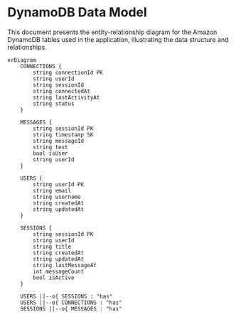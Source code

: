 # DynamoDB Data Model

This document presents the entity-relationship diagram for the Amazon DynamoDB tables used in the application, illustrating the data structure and relationships.

```mermaid
erDiagram
    CONNECTIONS {
        string connectionId PK
        string userId
        string sessionId
        string connectedAt
        string lastActivityAt
        string status
    }

    MESSAGES {
        string sessionId PK
        string timestamp SK
        string messageId
        string text
        bool isUser
        string userId
    }

    USERS {
        string userId PK
        string email
        string username
        string createdAt
        string updatedAt
    }

    SESSIONS {
        string sessionId PK
        string userId
        string title
        string createdAt
        string updatedAt
        string lastMessageAt
        int messageCount
        bool isActive
    }

    USERS ||--o{ SESSIONS : "has"
    USERS ||--o{ CONNECTIONS : "has"
    SESSIONS ||--o{ MESSAGES : "has"
